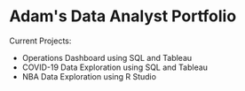 # Adam's Data Analyst Portfolio

Current Projects:
  - Operations Dashboard using SQL and Tableau
  - COVID-19 Data Exploration using SQL and Tableau
  - NBA Data Exploration using R Studio

